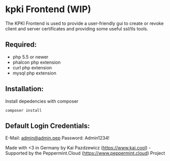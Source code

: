 # kpki Frontend (WIP)

The KPKI Frontend is used to provide a user-friendly gui to create or revoke client and server certificates and providing some useful ssl/tls tools.

## Required:

- php 5.5 or newer
- phalcon php extension
- curl php extension
- mysql php extension

## Installation:

Install depedencies with composer

```
composer install
```

## Default Login Credentials:

E-Mail: admin@admin.pep
Password: Admin1234!

Made with <3 in Germany by Kai Pazdzewicz (https://www.kai.cool) - Supported by the Peppermint.Cloud (https://www.peppermint.cloud) Project
